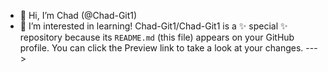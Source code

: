 - 👋 Hi, I’m Chad (@Chad-Git1)
- 👀 I’m interested in learning!
Chad-Git1/Chad-Git1 is a ✨ special ✨ repository because its `README.md` (this file) appears on your GitHub profile.
You can click the Preview link to take a look at your changes.
--->
